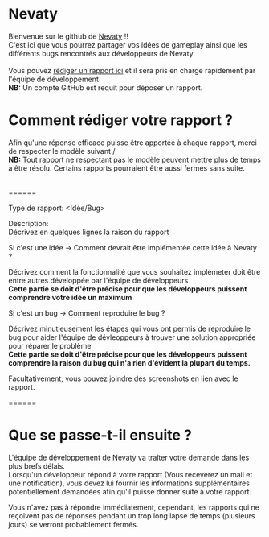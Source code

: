 # Nevaty

Bienvenue sur le github de <a href="https://nevaty.fr">Nevaty</a> !! <br/>
C'est ici que vous pourrez partager vos idées de gameplay ainsi que les différents bugs rencontrés aux développeurs de Nevaty
<br/> <br/>
Vous pouvez <a href=https://github.com/Supre-le-sucre/Nevaty/issues>rédiger un rapport ici</a> et il sera pris en charge rapidement par l'équipe de développement
<br/>
**NB:** Un compte GitHub est requit pour déposer un rapport.

# Comment rédiger votre rapport ?

Afin qu'une réponse efficace puisse être apportée à chaque rapport, merci de respecter le modèle suivant \/ <br/>
**NB:** Tout rapport ne respectant pas le modèle peuvent mettre plus de temps à être résolu. Certains rapports pourraient être aussi fermés sans suite. <br/> <br/>

======

Type de rapport: <Idée/Bug>

Description:<br/>
Décrivez en quelques lignes la raison du rapport

Si c'est une idée -> Comment devrait être implémentée cette idée à Nevaty ?

Décrivez comment la fonctionnalité que vous souhaitez implémeter doit être entre autres développée par l'équipe de développeurs<br/>
**Cette partie se doit d'être précise pour que les développeurs puissent comprendre votre idée un maximum**

Si c'est un bug -> Comment reproduire le bug ?

Décrivez minutieusement les étapes qui vous ont permis de reproduire le bug pour aider l'équipe de dévleoppeurs à trouver une solution appropriée pour réparer le problème
<br/>**Cette partie se doit d'être précise pour que les développeurs puissent comprendre la raison du bug qui n'a rien d'évident la plupart du temps.**

Facultativement, vous pouvez joindre des screenshots en lien avec le rapport.

======

# Que se passe-t-il ensuite ?

L'équipe de développement de Nevaty va traîter votre demande dans les plus brefs délais. <br/> Lorsqu'un développeur répond à votre rapport (Vous receverez un mail et une notification), vous devez lui fournir les informations supplémentaires
potentiellement demandées afin qu'il puisse donner suite à votre rapport.

Vous n'avez pas à répondre immédiatement, cependant, les rapports qui ne reçoivent pas de réponses pendant un trop long lapse de temps (plusieurs jours) se verront probablement fermés.
